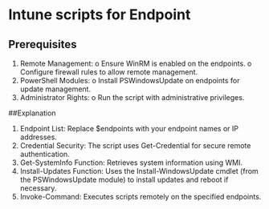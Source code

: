 # Intune scripts for Endpoint

## Prerequisites
1.	Remote Management:
    o	Ensure WinRM is enabled on the endpoints.
    o	Configure firewall rules to allow remote management.
2.	PowerShell Modules:
    o	Install PSWindowsUpdate on endpoints for update management.
3.	Administrator Rights:
    o	Run the script with administrative privileges.

##Explanation
1.	Endpoint List: Replace $endpoints with your endpoint names or IP addresses.
2.	Credential Security: The script uses Get-Credential for secure remote authentication.
3.	Get-SystemInfo Function: Retrieves system information using WMI.
4.	Install-Updates Function: Uses the Install-WindowsUpdate cmdlet (from the PSWindowsUpdate module) to install updates and reboot if necessary.
5.	Invoke-Command: Executes scripts remotely on the specified endpoints.

